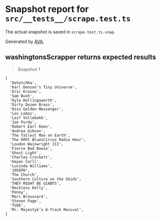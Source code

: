 # Snapshot report for `src/__tests__/scrape.test.ts`

The actual snapshot is saved in `scrape.test.ts.snap`.

Generated by [AVA](https://avajs.dev).

## washingtonsScrapper returns expected results

> Snapshot 1

    [
      'DeVotchKa',
      'Karl Denson’s Tiny Universe',
      'Eric Krasno',
      'Sam Bush',
      'Kyle Hollingsworth',
      'Dirty Dozen Brass',
      'Hiss Golden Messenger',
      'Los Lobos',
      'Leif Vollebekk',
      'Joe Purdy',
      'Robert Earl Keen',
      'Andrea Gibson',
      'The Tallest Man on Earth',
      'The KRFC BluesCircus Radio Hour',
      'Loudon Wainwright III',
      'Fierce Bad Bowie',
      'Ghost Light',
      'Charley Crockett',
      'Hayes Carll',
      'Lucinda Williams',
      'JOSEPH',
      'The Church',
      'Southern Culture on the Skids',
      'THEY MIGHT BE GIANTS',
      'Reckless Kelly',
      'Penny',
      'Marc Broussard',
      'Steven Page',
      'TUSK',
      'Mr. Majestyk’s 8-Track Revival',
    ]

